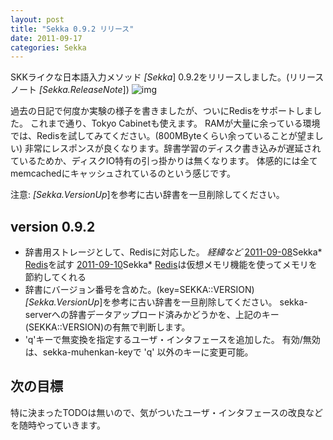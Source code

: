 ```yaml
---
layout: post
title: "Sekka 0.9.2 リリース"
date: 2011-09-17
categories: Sekka
---
```

SKKライクな日本語入力メソッド *[Sekka*] 0.9.2をリリースしました。(リリースノート *[Sekka.ReleaseNote*])
 ![img](http://mrg.bz/NbpKsE)

過去の日記で何度か実験の様子を書きましたが、ついにRedisをサポートしました。
これまで通り、Tokyo Cabinetも使えます。
RAMが大量に余っている環境では、Redisを試してみてください。(800MByteくらい余っていることが望ましい)
非常にレスポンスが良くなります。辞書学習のディスク書き込みが遅延されているためか、ディスクIO特有の引っ掛かりは無くなります。
体感的には全てmemcachedにキャッシュされているのという感じです。

注意:  *[Sekka.VersionUp*]を参考に古い辞書を一旦削除してください。

## version 0.9.2
- 辞書用ストレージとして、Redisに対応した。
 *経緯など*
  [2011-09-08](2011-09-08-post.md)Sekka* [Redis](http://redis.io/)を試す
  [2011-09-10](2011-09-10-post.md)Sekka* [Redis](http://redis.io/)は仮想メモリ機能を使ってメモリを節約してくれる
- 辞書にバージョン番号を含めた。(key=SEKKA::VERSION)
  *[Sekka.VersionUp*]を参考に古い辞書を一旦削除してください。
  sekka-serverへの辞書データアップロード済みかどうかを、上記のキー(SEKKA::VERSION)の有無で判断します。
- 'q'キーで無変換を指定するユーザ・インタフェースを追加した。
  有効/無効は、sekka-muhenkan-keyで 'q' 以外のキーに変更可能。

## 次の目標
特に決まったTODOは無いので、気がついたユーザ・インタフェースの改良などを随時やっていきます。
